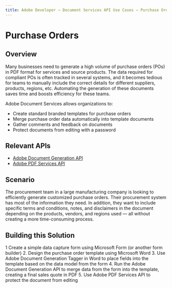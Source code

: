 ```yaml
---
title: Adobe Developer — Document Services API Use Cases — Purchase Orders
---
```


# Purchase Orders

## Overview

Many businesses need to generate a high volume of purchase orders (POs) in PDF format for services and source products. The data required for compliant POs is often tracked in several systems, and it becomes tedious for teams to manually include the correct details for different suppliers, products, regions, etc. Automating the generation of these documents saves time and boosts efficiency for these teams.

Adobe Document Services allows organizations to:

* Create standard branded templates for purchase orders
* Merge purchase order data automatically into template documents
* Gather comments and feedback on documents
* Protect documents from editing with a password

## Relevant APIs

* [Adobe Document Generation API](/src/pages/doc-generation.md)
* [Adobe PDF Services API](/src/pages/pdf-services.md)

## Scenario

The procurement team in a large manufacturing company is looking to efficiently generate customized purchase orders. Their procurement system has most of the information they need. In addition, they want to include specific terms and conditions, notes, and disclaimers in the document depending on the products, vendors, and regions used — all without creating a more time-consuming process.

## Building this Solution

1 Create a simple data capture form using Microsoft Form (or another form builder)
2. Design the purchase order template using Microsoft Word
3. Use Adobe Document Generation Tagger in Word to place fields into the template based on the data model from the form
4. Run the Adobe Document Generation API to merge data from the form into the template, creating a final sales quote in PDF
5. Use Adobe PDF Services API to protect the document from editing
